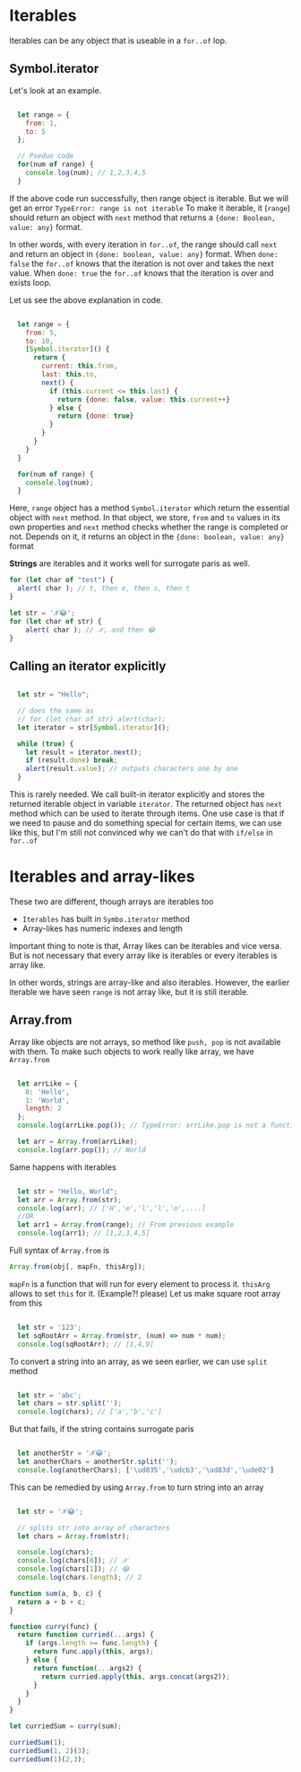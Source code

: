 # Iterables
Iterables can be any object that is useable in a `for..of` lop.
## Symbol.iterator
Let's look at an example.
```js

  let range = {
    from: 1,
    to: 5
  };

  // Pseduo code
  for(num of range) {
    console.log(num); // 1,2,3,4,5
  }

```
If the above code run successfully, then range object is iterable. But we will get an error
`TypeError: range is not iterable` To make it iterable, it (`range`) should return an object with `next` method that returns a `{done: Boolean, value: any}` format.

In other words, with every iteration in `for..of`, the range should call `next` and return an object in `{done: boolean, value: any}` format. When `done: false` the `for..of` knows that the iteration is not over and takes the next value. When `done: true` the `for..of` knows that the iteration is over and exists loop.

Let us see the above explanation in code.

```js

  let range = {
    from: 5,
    to: 10,
    [Symbol.iterator]() {
      return {
        current: this.from,
        last: this.to,
        next() {
          if (this.current <= this.last) {
            return {done: false, value: this.current++}
          } else {
            return {done: true}
          }
        }
      }
    }
  }

  for(num of range) {
    console.log(num);
  }

```

Here, `range` object has a method `Symbol.iterator` which return the essential object with `next` method. In that object, we store, `from` and `to` values in its own properties and `next` method checks whether the range is completed or not. Depends on it, it returns an object in the `{done: boolean, value: any}` format

**Strings** are iterables and it works well for surrogate paris as well.
```js
for (let char of "test") {
  alert( char ); // t, then e, then s, then t
}

let str = '𝒳😂';
for (let char of str) {
    alert( char ); // 𝒳, and then 😂
}
```

## Calling an iterator explicitly
```js

  let str = "Hello";

  // does the same as
  // for (let char of str) alert(char);
  let iterator = str[Symbol.iterator]();

  while (true) {
    let result = iterator.next();
    if (result.done) break;
    alert(result.value); // outputs characters one by one
  }

```

This is rarely needed. We call built-in iterator explicitly and stores the returned iterable object in variable `iterator`. The returned object has `next` method which can be used to iterate through items. One use case is that if we need to pause and do something special for certain items, we can use like this, but I'm still not convinced why we can't do that with `if/else` in `for..of`

# Iterables and array-likes
These two are different, though arrays are iterables too

* `Iterables` has built in `Symbo.iterator` method
* Array-likes has numeric indexes and length

Important thing to note is that, Array likes can be iterables and vice versa. But is not necessary that every array like is iterables or every iterables is array like.

In other words, strings are array-like and also iterables. However, the earlier iterable we have seen `range` is not array like, but it is still iterable.

## Array.from
Array like objects are not arrays, so method like `push, pop` is not available with them. To make such objects to work really like array, we have `Array.from`
```js

  let arrLike = {
    0: 'Hello',
    1: 'World',
    length: 2
  };
  console.log(arrLike.pop()); // TypeError: arrLike.pop is not a function

  let arr = Array.from(arrLike);
  console.log(arr.pop()); // World

```
Same happens with iterables
```js

  let str = "Hello, World";
  let arr = Array.from(str);
  console.log(arr); // ['H','e','l','l','o',....]
  //OR
  let arr1 = Array.from(range); // From previous example
  console.log(arr1); // [1,2,3,4,5]

```
Full syntax of `Array.from` is
```js
Array.from(obj[, mapFn, thisArg]);
```
`mapFn` is a function that will run for every element to process it. `thisArg` allows to set `this` for it. (Example?! please)
Let us make square root array from this
```js

  let str = '123';
  let sqRootArr = Array.from(str, (num) => num * num);
  console.log(sqRootArr); // [1,4,9]

```
To convert a string into an array, as we seen earlier, we can use `split` method
```js

  let str = 'abc';
  let chars = str.split('');
  console.log(chars); // ['a','b','c']

```
But that fails, if the string contains surrogate paris
```js

  let anotherStr = '𝒳😂';
  let anotherChars = anotherStr.split('');
  console.log(anotherChars); ['\ud835','\udcb3','\ud83d','\ude02']

```
This can be remedied by using `Array.from` to turn string into an array
```js

  let str = '𝒳😂';

  // splits str into array of characters
  let chars = Array.from(str);

  console.log(chars);
  console.log(chars[0]); // 𝒳
  console.log(chars[1]); // 😂
  console.log(chars.length); // 2

```

```js
function sum(a, b, c) {
  return a + b + c;
}

function curry(func) {
  return function curried(...args) {
    if (args.length >= func.length) {
      return func.apply(this, args);
    } else {
      return function(...args2) {
        return curried.apply(this, args.concat(args2));
      }
    }
  }
}

let curriedSum = curry(sum);

curriedSum(1);
curriedSum(1, 2)(3);
curriedSum(1)(2,3);

